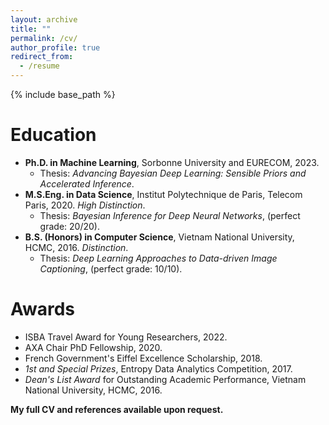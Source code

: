 ```yaml
---
layout: archive
title: ""
permalink: /cv/
author_profile: true
redirect_from:
  - /resume
---
```


{% include base_path %}

Education
======
* **Ph.D. in Machine Learning**, Sorbonne University and EURECOM, 2023.
  * Thesis: *Advancing Bayesian Deep Learning: Sensible Priors and Accelerated Inference*.
* **M.S.Eng. in Data Science**, Institut Polytechnique de Paris, Telecom Paris, 2020. *High Distinction*.
  * Thesis: *Bayesian Inference for Deep Neural Networks*, (perfect grade: 20/20).
* **B.S. (Honors) in Computer Science**, Vietnam National University, HCMC, 2016. *Distinction*.
  * Thesis: *Deep Learning Approaches to Data-driven Image Captioning*, (perfect grade: 10/10).


Awards
======
* ISBA Travel Award for Young Researchers, 2022.
* AXA Chair PhD Fellowship, 2020.
* French Government's Eiffel Excellence Scholarship, 2018.
* *1st and Special Prizes*, Entropy Data Analytics Competition, 2017.
* *Dean's List Award* for Outstanding Academic Performance, Vietnam National University, HCMC, 2016.

**My full CV and references available upon request.**
